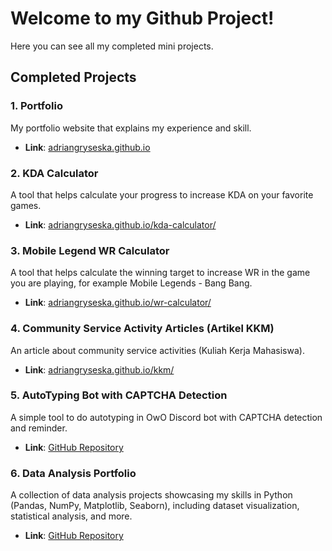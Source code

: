 # Welcome to my Github Project!

Here you can see all my completed mini projects.

## Completed Projects

### 1. **Portfolio**
My portfolio website that explains my experience and skill.
- **Link**: [adriangryseska.github.io](https://adriangryseska.github.io)

### 2. **KDA Calculator**
A tool that helps calculate your progress to increase KDA on your favorite games.
- **Link**: [adriangryseska.github.io/kda-calculator/](https://adriangryseska.github.io/kda-calculator/)

### 3. **Mobile Legend WR Calculator**
A tool that helps calculate the winning target to increase WR in the game you are playing, for example Mobile Legends - Bang Bang.
- **Link**: [adriangryseska.github.io/wr-calculator/](https://adriangryseska.github.io/wr-calculator/)

### 4. **Community Service Activity Articles (Artikel KKM)**
An article about community service activities (Kuliah Kerja Mahasiswa).
- **Link**: [adriangryseska.github.io/kkm/](https://adriangryseska.github.io/kkm/)

### 5. **AutoTyping Bot with CAPTCHA Detection**
A simple tool to do autotyping in OwO Discord bot with CAPTCHA detection and reminder.
- **Link**: [GitHub Repository](https://github.com/adriangryseska/owobot)

### 6. **Data Analysis Portfolio**
A collection of data analysis projects showcasing my skills in Python (Pandas, NumPy, Matplotlib, Seaborn), including dataset visualization, statistical analysis, and more.
- **Link**: [GitHub Repository](https://github.com/adriangryseska/data-analysis-portfolio)
